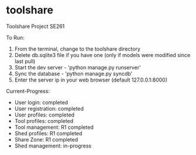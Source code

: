 toolshare
=========

Toolshare Project SE261

To Run:

1. From the terminal, change to the toolshare directory
2. Delete db.sqlite3 file if you have one (only if models were modified since last pull)
2. Start the dev server - 'python manage.py runserver'
3. Sync the database - 'python manage.py syncdb'
4. Enter the server ip in your web browser (default 127.0.0.1:8000) 

Current-Progress:
- User login: completed
- User registration: completed
- User profiles: completed
- Tool profiles: completed
- Tool management: R1 completed
- Shed profiles: R1 completed
- Share Zone: R1 completed 
- Shed management: in-progress
